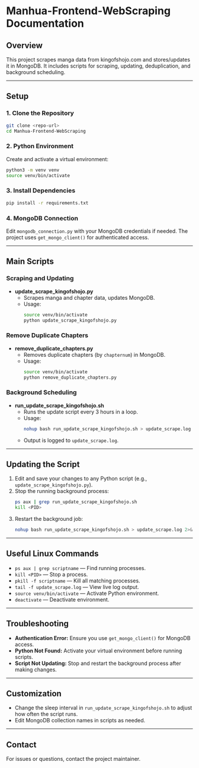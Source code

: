 # Manhua-Frontend-WebScraping Documentation

## Overview
This project scrapes manga data from kingofshojo.com and stores/updates it in MongoDB. It includes scripts for scraping, updating, deduplication, and background scheduling.

---

## Setup

### 1. Clone the Repository
```bash
git clone <repo-url>
cd Manhua-Frontend-WebScraping
```

### 2. Python Environment
Create and activate a virtual environment:
```bash
python3 -m venv venv
source venv/bin/activate
```

### 3. Install Dependencies
```bash
pip install -r requirements.txt
```

### 4. MongoDB Connection
Edit `mongodb_connection.py` with your MongoDB credentials if needed. The project uses `get_mongo_client()` for authenticated access.

---

## Main Scripts

### Scraping and Updating
- **update_scrape_kingofshojo.py**
  - Scrapes manga and chapter data, updates MongoDB.
  - Usage:
    ```bash
    source venv/bin/activate
    python update_scrape_kingofshojo.py
    ```

### Remove Duplicate Chapters
- **remove_duplicate_chapters.py**
  - Removes duplicate chapters (by `chapternum`) in MongoDB.
  - Usage:
    ```bash
    source venv/bin/activate
    python remove_duplicate_chapters.py
    ```

### Background Scheduling
- **run_update_scrape_kingofshojo.sh**
  - Runs the update script every 3 hours in a loop.
  - Usage:
    ```bash
    nohup bash run_update_scrape_kingofshojo.sh > update_scrape.log 2>&1 &
    ```
  - Output is logged to `update_scrape.log`.

---

## Updating the Script
1. Edit and save your changes to any Python script (e.g., `update_scrape_kingofshojo.py`).
2. Stop the running background process:
   ```bash
   ps aux | grep run_update_scrape_kingofshojo.sh
   kill <PID>
   ```
3. Restart the background job:
   ```bash
   nohup bash run_update_scrape_kingofshojo.sh > update_scrape.log 2>&1 &
   ```

---

## Useful Linux Commands
- `ps aux | grep scriptname` — Find running processes.
- `kill <PID>` — Stop a process.
- `pkill -f scriptname` — Kill all matching processes.
- `tail -f update_scrape.log` — View live log output.
- `source venv/bin/activate` — Activate Python environment.
- `deactivate` — Deactivate environment.

---

## Troubleshooting
- **Authentication Error:** Ensure you use `get_mongo_client()` for MongoDB access.
- **Python Not Found:** Activate your virtual environment before running scripts.
- **Script Not Updating:** Stop and restart the background process after making changes.

---

## Customization
- Change the sleep interval in `run_update_scrape_kingofshojo.sh` to adjust how often the script runs.
- Edit MongoDB collection names in scripts as needed.

---

## Contact
For issues or questions, contact the project maintainer.
